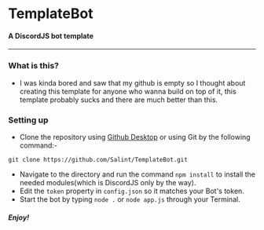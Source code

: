 # TemplateBot
#### A DiscordJS bot template 

-----

### What is this?
- I was kinda bored and saw that my github is empty so I thought about creating this template for anyone who wanna build on top of it, this template probably sucks and there are much better than this.

### Setting up
- Clone the repository using [Github Desktop](https://desktop.github.com/) or using Git by the following command:-
```
git clone https://github.com/Salint/TemplateBot.git
```
- Navigate to the directory and run the command `npm install` to install the needed modules(which is DiscordJS only by the way).
- Edit the `token` property in `config.json` so it matches your Bot's token.
- Start the bot by typing `node .` or `node app.js` through your Terminal.

##### Enjoy!
